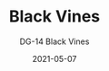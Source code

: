 ---
image_primary: "img/DG+Black+Vines+Art.jpg"
image_secondary: "img/DG-Black+Vines+Interior.jpg"
subtitle: "DG-14 Black Vines"
tags: 
  - "Wall Coverings"
title: "Black Vines"
href: "https://www.areaenvironments.com/order/dmb1-zm4px-n39m6"
designer: "Doug Glovaski"
category: "Wall Coverings"
manufacturer: "Area Environments"
slug: "/manufacturers/area-environments/wall-coverings/doug-glovaski-black-vines"
date: "2021-05-07"
---